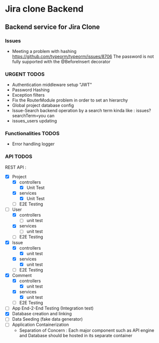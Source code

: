 # Jira clone Backend
## Backend service for Jira Clone
### Issues
- Meeting a problem with hashing https://github.com/typeorm/typeorm/issues/8706
  The password is not fully supported with the @BeforeInsert decorator
### URGENT TODOS
- Authentication middleware setup "JWT"
- Password Hashing
- Exception filters
- Fix the RouterModule problem in order to set an hierarchy
- Global project database config
- Issue-Search backend operation by a search term kinda like : issues?searchTerm=you can
- issues_users updating

### Functionalities TODOS
- Error handling logger
### API TODOS

REST API :
- [x] Project
  - [x] controllers
    - [x] Unit Test
  - [x] services
    - [x] Unit Test
  - [ ] E2E Testing

- [ ] User
  - [x] controllers
    - [ ] unit test
  - [x] services
    - [ ] unit test
  - [ ] E2E Testing

- [x] Issue
  - [x] controllers
    - [x] unit test
  - [x] services
    - [x] unit test
  - [ ] E2E Testing

- [x] Comment
  - [x] controllers
    - [x] unit test
  - [x] services
    - [x] unit test
  - [ ] E2E Testing

- [ ] App End-2-End Testing (Integration test)
- [x] Database creation and linking
- [ ] Data Seeding (fake data generator)
- [ ] Application Containerization
    - Separation of Concern : Each major component such as API engine and Database should be hosted in its separate container
